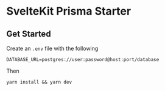 # SvelteKit Prisma Starter

## Get Started

Create an `.env` file with the following

```
DATABASE_URL=postgres://user:password@host:port/database
```

Then
```
yarn install && yarn dev
```
